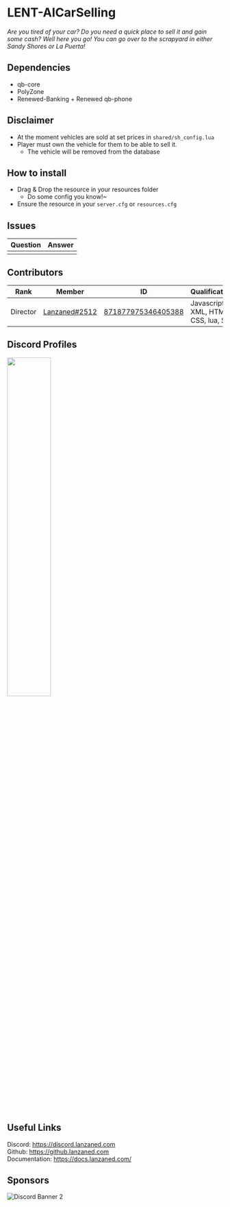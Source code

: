# LENT-AICarSelling
*Are you tired of your car? Do you need a quick place to sell it and gain some cash? Well here you go! You can go over to the scrapyard in either Sandy Shores or La Puerta!*

## Dependencies
- qb-core
- PolyZone
- Renewed-Banking + Renewed qb-phone

## Disclaimer
- At the moment vehicles are sold at set prices in `shared/sh_config.lua`
- Player must own the vehicle for them to be able to sell it.
    - The vehicle will be removed from the database

## How to install
- Drag & Drop the resource in your resources folder
    - Do some config you know!~
- Ensure the resource in your `server.cfg` or `resources.cfg`

## Issues
|  Question |  Answer |
|----       |----     |
|           |         |

## Contributors
|  Rank       |  Member       | ID                 | Qualifications                       |
|----         |----           |----                |----                                  |
| Director    | [Lanzaned#2512](https://discordapp.com/users/871877975346405388) | [871877975346405388](https://discordapp.com/users/871877975346405388) | Javascript, XML, HTML, CSS, lua, SQL |

## Discord Profiles
<div allign="center">

<a href="https://discordapp.com/users/871877975346405388"><img width="45%" src="https://discord.c99.nl/widget/theme-3/871877975346405388.png"/></a>

</div>

## Useful Links 
Discord: https://discord.lanzaned.com<br>
Github: https://github.lanzaned.com<br>
Documentation: https://docs.lanzaned.com/

## Sponsors
<img src="https://discordapp.com/api/guilds/973137642885644338/widget.png?style=banner2" alt="Discord Banner 2"/>